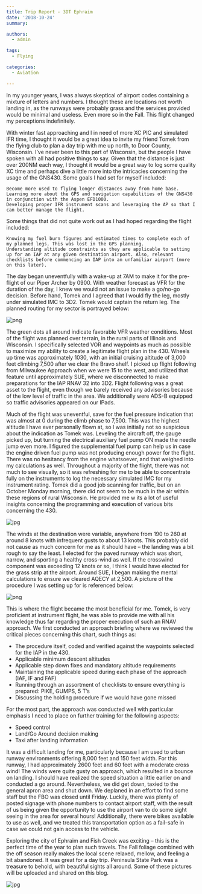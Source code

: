 ```yaml
---
title: Trip Report - 3DT Ephraim
date: '2018-10-24'
summary:

authors:
  - admin

tags:
  - Flying

categories:
  - Aviation

---
```

In my younger years, I was always skeptical of airport codes containing a mixture of letters and numbers. I thought these are locations not worth landing in, as the runways were probably grass and the services provided would be minimal and useless. Even more so in the Fall. This flight changed my perceptions indefinitely.

With winter fast approaching and I in need of more XC PIC and simulated IFR time, I thought it would be a great idea to invite my friend Tomek from the flying club to plan a day trip with me up north, to Door County, Wisconsin. I’ve never been to this part of Wisconsin, but the people I have spoken with all had positive things to say. Given that the distance is just over 200NM each way, I thought it would be a great way to log some quality XC time and perhaps dive a little more into the intricacies concerning the usage of the GNS430. Some goals I had set for myself included:

    Become more used to flying longer distances away from home base.
    Learning more about the GPS and navigation capabilities of the GNS430 in conjunction with the Aspen EFD1000.
    Developing proper IFR instrument scans and leveraging the AP so that I can better manage the flight.

Some things that did not quite work out as I had hoped regarding the flight included:

    Knowing my fuel burn figures and estimated times to complete each of my planned legs. This was lost in the GPS planning.
    Understanding altitude constraints as they are applicable to setting up for an IAP at any given destination airport. Also, relevant checklists before commencing an IAP into an unfamiliar airport (more on this later).

The day began uneventfully with a wake-up at 7AM to make it for the pre-flight of our Piper Archer by 0900. With weather forecast as VFR for the duration of the day, I knew we would not an issue to make a go/no-go decision. Before hand, Tomek and I agreed that I would fly the leg, mostly under simulated IMC to 3D2. Tomek would captain the return leg. The planned routing for my sector is portrayed below:

![png](img_0042-1.png)

The green dots all around indicate favorable VFR weather conditions. Most of the flight was planned over terrain, in the rural parts of Illinois and Wisconsin. I specifically selected VOR and waypoints as much as possible to maximize my ability to create a legitimate flight plan in the 430. Wheels up time was approximately 1030, with an initial cruising altitude of 3,000 feet climbing 7,500 after we clear the Bravo shelf. I picked up flight following from Milwaukee Approach when we were 15 to the west, and utilized that feature until approximately SUE, where we disconnected to make preparations for the IAP RNAV 32 into 3D2. Flight following was a great asset to the flight, even though we barely received any advisories because of the low level of traffic in the area. We additionally were ADS-B equipped so traffic advisories appeared on our IPads.

Much of the flight was uneventful, save for the fuel pressure indication that was almost at 0 during the climb phase to 7,500. This was the highest altitude I have ever personally flown at, so I was initially not so suspicious about the indication as Tomek was. Leveling the aircraft off, the gauge picked up, but turning the electrical auxiliary fuel pump ON made the needle jump even more. I figured the supplemental fuel pump can help us in case the engine driven fuel pump was not producing enough power for the flight. There was no hesitancy from the engine whatsoever, and that weighed into my calculations as well. Throughout a majority of the flight, there was not much to see visually, so it was refreshing for me to be able to concentrate fully on the instruments to log the necessary simulated IMC for my instrument rating. Tomek did a good job scanning for traffic, but on an October Monday morning, there did not seem to be much in the air within these regions of rural Wisconsin. He provided me w its a lot of useful insights concerning the programming and execution of various bits concerning the 430.

![jpg](img_0044.jpg)

The winds at the destination were variable, anywhere from 190 to 260 at around 8 knots with infrequent gusts to about 13 knots. This probably did not cause as much concern for me as it should have – the landing was a bit rough to say the least. I elected for the paved runway which was short, narrow, and sporting a healthy cross-wind as well. If the crosswind component was exceeding 12 knots or so, I think I would have elected for the grass strip at the airport. Around SUE, I began making the mental calculations to ensure we cleared AQECY at 2,500. A picture of the procedure I was setting up for is referenced below:

![png](img_0047.png)

This is where the flight became the most beneficial for me. Tomek, is very proficient at instrument flight, he was able to provide me with all his knowledge thus far regarding the proper execution of such an RNAV approach. We first conducted an approach briefing where we reviewed the critical pieces concerning this chart, such things as:

  - The procedure itself, coded and verified against the waypoints selected for the IAP in the 430.
  - Applicable minimum descent altitudes
  - Applicable step down fixes and mandatory altitude requirements
  - Maintaining the applicable speed during each phase of the approach (IAF, IF and FAF)
  - Running through an assortment of checklists to ensure everything is prepared: PIKE, GUMPS, 5 T’s
  - Discussing the holding procedure if we would have gone missed

For the most part, the approach was conducted well with particular emphasis I need to place on further training for the following aspects:

  - Speed control
  - Land/Go Around decision making
  - Taxi after landing information

It was a difficult landing for me, particularly because I am used to urban runway environments offering 8,000 feet and 150 feet width. For this runway, I had approximately 2600 feet and 60 feet with a moderate cross wind! The winds were quite gusty on approach, which resulted in a bounce on landing. I should have realized the speed situation a little earlier on and conducted a go around. Nevertheless, we did get down, taxied to the general apron area and shut down. We deplaned in an effort to find some staff but the FBO was closed until Friday. Luckily, there was plenty of posted signage with phone numbers to contact airport staff, with the result of us being given the opportunity to use the airport van to do some sight seeing in the area for several hours! Additionally, there were bikes available to use as well, and we treated this transportation option as a fail-safe in case we could not gain access to the vehicle.

Exploring the city of Ephraim and Fish Creek was exciting – this is the perfect time of the year to plan such travels. The Fall foliage combined with the off season really makes the local scene relaxed, mellow, and feeling a bit abandoned. It was great for a day trip. Peninsula State Park was a treasure to behold, with beautiful sights all around. Some of these pictures will be uploaded and shared on this blog.

![jpg](img_1978.jpg)
